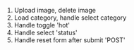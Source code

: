 <!-- POST -->

1. Upload image, delete image
2. Load category, handle select category
3. Handle toggle 'hot'
4. Handle select 'status'
5. Handle reset form after submit 'POST'
